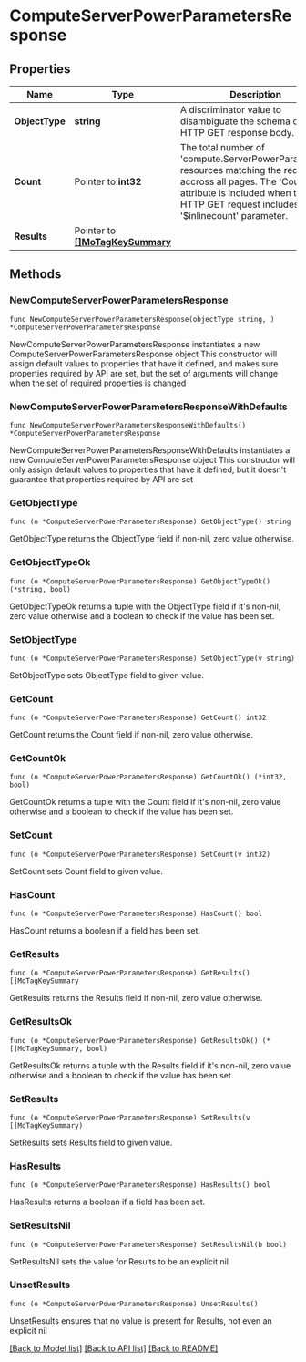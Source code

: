 # ComputeServerPowerParametersResponse

## Properties

Name | Type | Description | Notes
------------ | ------------- | ------------- | -------------
**ObjectType** | **string** | A discriminator value to disambiguate the schema of a HTTP GET response body. | 
**Count** | Pointer to **int32** | The total number of &#39;compute.ServerPowerParameters&#39; resources matching the request, accross all pages. The &#39;Count&#39; attribute is included when the HTTP GET request includes the &#39;$inlinecount&#39; parameter. | [optional] 
**Results** | Pointer to [**[]MoTagKeySummary**](MoTagKeySummary.md) |  | [optional] 

## Methods

### NewComputeServerPowerParametersResponse

`func NewComputeServerPowerParametersResponse(objectType string, ) *ComputeServerPowerParametersResponse`

NewComputeServerPowerParametersResponse instantiates a new ComputeServerPowerParametersResponse object
This constructor will assign default values to properties that have it defined,
and makes sure properties required by API are set, but the set of arguments
will change when the set of required properties is changed

### NewComputeServerPowerParametersResponseWithDefaults

`func NewComputeServerPowerParametersResponseWithDefaults() *ComputeServerPowerParametersResponse`

NewComputeServerPowerParametersResponseWithDefaults instantiates a new ComputeServerPowerParametersResponse object
This constructor will only assign default values to properties that have it defined,
but it doesn't guarantee that properties required by API are set

### GetObjectType

`func (o *ComputeServerPowerParametersResponse) GetObjectType() string`

GetObjectType returns the ObjectType field if non-nil, zero value otherwise.

### GetObjectTypeOk

`func (o *ComputeServerPowerParametersResponse) GetObjectTypeOk() (*string, bool)`

GetObjectTypeOk returns a tuple with the ObjectType field if it's non-nil, zero value otherwise
and a boolean to check if the value has been set.

### SetObjectType

`func (o *ComputeServerPowerParametersResponse) SetObjectType(v string)`

SetObjectType sets ObjectType field to given value.


### GetCount

`func (o *ComputeServerPowerParametersResponse) GetCount() int32`

GetCount returns the Count field if non-nil, zero value otherwise.

### GetCountOk

`func (o *ComputeServerPowerParametersResponse) GetCountOk() (*int32, bool)`

GetCountOk returns a tuple with the Count field if it's non-nil, zero value otherwise
and a boolean to check if the value has been set.

### SetCount

`func (o *ComputeServerPowerParametersResponse) SetCount(v int32)`

SetCount sets Count field to given value.

### HasCount

`func (o *ComputeServerPowerParametersResponse) HasCount() bool`

HasCount returns a boolean if a field has been set.

### GetResults

`func (o *ComputeServerPowerParametersResponse) GetResults() []MoTagKeySummary`

GetResults returns the Results field if non-nil, zero value otherwise.

### GetResultsOk

`func (o *ComputeServerPowerParametersResponse) GetResultsOk() (*[]MoTagKeySummary, bool)`

GetResultsOk returns a tuple with the Results field if it's non-nil, zero value otherwise
and a boolean to check if the value has been set.

### SetResults

`func (o *ComputeServerPowerParametersResponse) SetResults(v []MoTagKeySummary)`

SetResults sets Results field to given value.

### HasResults

`func (o *ComputeServerPowerParametersResponse) HasResults() bool`

HasResults returns a boolean if a field has been set.

### SetResultsNil

`func (o *ComputeServerPowerParametersResponse) SetResultsNil(b bool)`

 SetResultsNil sets the value for Results to be an explicit nil

### UnsetResults
`func (o *ComputeServerPowerParametersResponse) UnsetResults()`

UnsetResults ensures that no value is present for Results, not even an explicit nil

[[Back to Model list]](../README.md#documentation-for-models) [[Back to API list]](../README.md#documentation-for-api-endpoints) [[Back to README]](../README.md)


